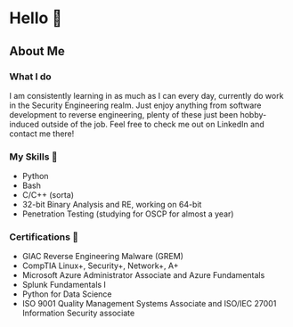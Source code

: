 # Hello 👋

## About Me
### What I do
I am consistently learning in as much as I can every day, currently do work in the Security Engineering realm. Just enjoy anything from software development to reverse engineering, plenty of these just been hobby-induced outside of the job. Feel free to check me out on LinkedIn and contact me there!

### My Skills 🐍
- Python
- Bash
- C/C++ (sorta)
- 32-bit Binary Analysis and RE, working on 64-bit
- Penetration Testing (studying for OSCP for almost a year)

### Certifications 🥇
- GIAC Reverse Engineering Malware (GREM)
- CompTIA Linux+, Security+, Network+, A+
- Microsoft Azure Administrator Associate and Azure Fundamentals
- Splunk Fundamentals I
- Python for Data Science
- ISO 9001 Quality Management Systems Associate and ISO/IEC 27001 Information Security associate
